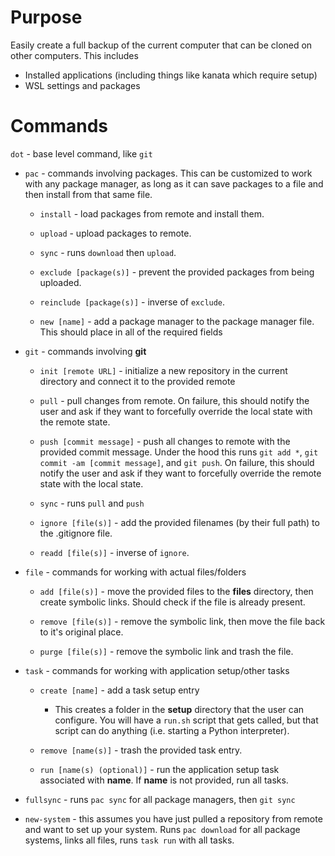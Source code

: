 # Purpose
Easily create a full backup of the current computer that can be cloned on other computers.
This includes
- Installed applications (including things like kanata which require setup)
- WSL settings and packages

# Commands
`dot` - base level command, like `git`
- `pac` - commands involving packages. This can be customized to work with any package manager, as long as it can save packages to a file and then install from that same file.
    - `install` - load packages from remote and install them.

    - `upload` - upload packages to remote.

    - `sync` - runs `download` then `upload`.

    - `exclude [package(s)]` - prevent the provided packages from being uploaded.
    
    - `reinclude [package(s)]` - inverse of `exclude`.

    - `new [name]` - add a package manager to the package manager file. This should place in all of the required fields 

- `git` - commands involving **git**
    - `init [remote URL]` - initialize a new repository in the current directory and connect it to the provided remote

    - `pull` - pull changes from remote. On failure, this should notify the user and ask if they want to forcefully override the local state with the remote state.

    - `push [commit message]` - push all changes to remote with the provided commit message. Under the hood this runs `git add *`, `git commit -am [commit message]`, and `git push`. On failure, this should notify the user and ask if they want to forcefully override the remote state with the local state.

    - `sync` - runs `pull` and `push`

    - `ignore [file(s)]` - add the provided filenames (by their full path) to the .gitignore file.

    - `readd [file(s)]` - inverse of `ignore`.

- `file` - commands for working with actual files/folders
    - `add [file(s)]` - move the provided files to the **files** directory, then create symbolic links. Should check if the file is already present.

    - `remove [file(s)]` - remove the symbolic link, then move the file back to it's original place.

    - `purge [file(s)]` - remove the symbolic link and trash the file.

- `task` - commands for working with application setup/other tasks
    - `create [name]` - add a task setup entry
        - This creates a folder in the **setup** directory that the user can configure. You will have a `run.sh` script that gets called, but that script can do anything (i.e. starting a Python interpreter).

    - `remove [name(s)]` - trash the provided task entry.

    - `run [name(s) (optional)]` - run the application setup task associated with **name**. If **name** is not provided, run all tasks.

- `fullsync` - runs `pac sync` for all package managers, then `git sync`

- `new-system` - this assumes you have just pulled a repository from remote and want to set up your system. Runs `pac download` for all package systems, links all files, runs `task run` with all tasks.